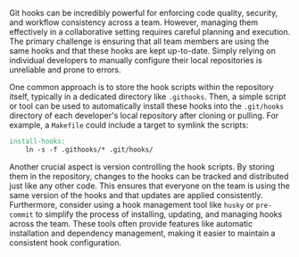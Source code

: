Git hooks can be incredibly powerful for enforcing code quality, security, and workflow consistency across a team. However, managing them effectively in a collaborative setting requires careful planning and execution. The primary challenge is ensuring that all team members are using the same hooks and that these hooks are kept up-to-date. Simply relying on individual developers to manually configure their local repositories is unreliable and prone to errors.

One common approach is to store the hook scripts within the repository itself, typically in a dedicated directory like `.githooks`. Then, a simple script or tool can be used to automatically install these hooks into the `.git/hooks` directory of each developer's local repository after cloning or pulling. For example, a `Makefile` could include a target to symlink the scripts:

```makefile
install-hooks:
	ln -s -f .githooks/* .git/hooks/
```

Another crucial aspect is version controlling the hook scripts. By storing them in the repository, changes to the hooks can be tracked and distributed just like any other code. This ensures that everyone on the team is using the same version of the hooks and that updates are applied consistently. Furthermore, consider using a hook management tool like `husky` or `pre-commit` to simplify the process of installing, updating, and managing hooks across the team. These tools often provide features like automatic installation and dependency management, making it easier to maintain a consistent hook configuration.